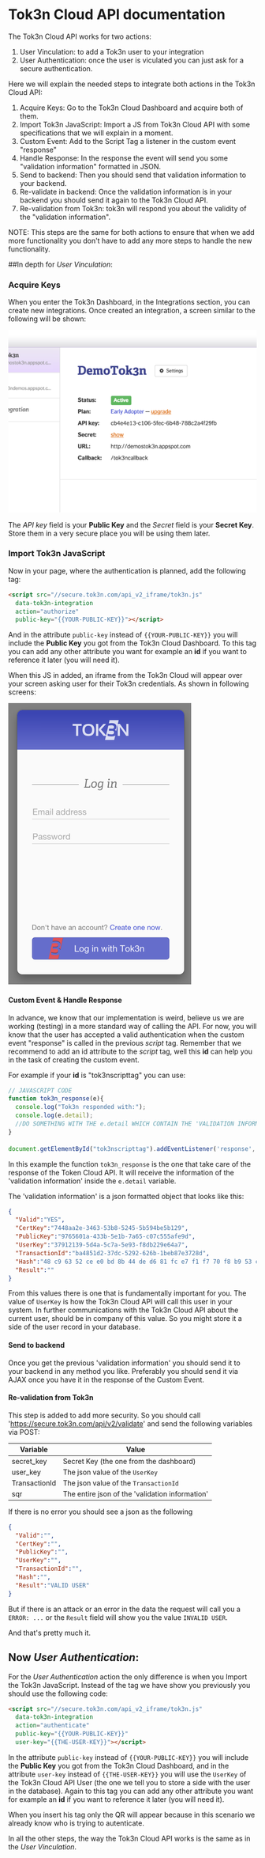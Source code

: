 # Tok3n Cloud API documentation
The Tok3n Cloud API works for two actions:

1. User Vinculation: to add a Tok3n user to your integration
2. User Authentication: once the user is viculated you can just ask for a secure authentication.

Here we will explain the needed steps to integrate both actions in the Tok3n Cloud API:

1. Acquire Keys: Go to the Tok3n Cloud Dashboard and acquire both of them.
2. Import Tok3n JavaScript: Import a JS from Tok3n Cloud API with some specifications that we will explain in a moment.
3. Custom Event: Add to the Script Tag a listener in the custom event "response"
4. Handle Response: In the response the event will send you some "validation information" formatted in JSON.
5. Send to backend: Then you should send that validation information to your backend.
6. Re-validate in backend: Once the validation information is in your backend you should send it again to the Tok3n Cloud API.
7. Re-validation from Tok3n: tok3n will respond you about the validity of the "validation information".

NOTE: This steps are the same for both actions to ensure that when we add more functionality you don't have to add any more steps to handle the new functionality.

##In depth for *User Vinculation*:
### Acquire Keys

When you enter the Tok3n Dashboard, in the Integrations section, you can create new integrations. Once created an integration, a screen similar to the following will be shown:

![alt text](https://raw.githubusercontent.com/Tok3n/CloudDocumentation/master/API/keys.png "Adquire Keys")

The *API key* field is your **Public Key** and the *Secret* field is your **Secret Key**. Store them in a very secure place you will be using them later.

### Import Tok3n JavaScript
Now in your page, where the authentication is planned, add the following tag:

```html
<script src="//secure.tok3n.com/api_v2_iframe/tok3n.js" 
  data-tok3n-integration
  action="authorize"
  public-key="{{YOUR-PUBLIC-KEY}}"></script>
```

And in the attribute `public-key` instead of `{{YOUR-PUBLIC-KEY}}` you will include the **Public Key** you got from the Tok3n Cloud Dashboard. To this tag you can add any other attribute you want for example an **id** if you want to reference it later (you will need it).

When this JS in added, an iframe from the Tok3n Cloud will appear over your screen asking user for their Tok3n credentials. As shown in following screens:

![alt text](https://raw.githubusercontent.com/Tok3n/CloudDocumentation/master/API/login1.png "Login 1")

#### Custom Event & Handle Response
In advance, we know that our implementation is weird, believe us we are working (testing) in a more standard way of calling the API. For now, you will know that the user has accepted a valid authentication when the custom event "response" is called in the previous *script* tag. Remember that we recommend to add an id attribute to the *script* tag, well this **id** can help you in the task of creating the custom event.

For example if your **id** is "tok3nscripttag" you can use:

```javascript
// JAVASCRIPT CODE
function tok3n_response(e){
  console.log("Tok3n responded with:");
  console.log(e.detail);
  //DO SOMETHING WITH THE e.detail WHICH CONTAIN THE 'VALIDATION INFORMATION'
}

document.getElementById("tok3nscripttag").addEventListener('response', tok3n_response, false);
```

In this example the function `tok3n_response` is the one that take care of the response of the Token Cloud API. It will receive the information of the 'validation information' inside the `e.detail` variable.

The 'validation information' is a json formatted object that looks like this:

```json
{
  "Valid":"YES",
  "CertKey":"7448aa2e-3463-53b8-5245-5b594be5b129",
  "PublicKey":"9765601a-433b-5e1b-7a65-c07c555afe9d",
  "UserKey":"37912139-5d4a-5c7a-5e93-f8db229e64a7",
  "TransactionId":"ba4851d2-37dc-5292-626b-1beb87e3728d",
  "Hash":"48 c9 63 52 ce e0 bd 8b 44 de d6 81 fc e7 f1 f7 70 f8 b9 53 c2 c8 9a fe d0 9f 0b f8 6b fc aa 93",
  "Result":""
}
```

From this values there is one that is fundamentally important for you. The value of `UserKey` is how the Tok3n Cloud API will call this user in your system. In further communications with the Tok3n Cloud API about the current user, should be in company of this value. So you might store it a side of the user record in your database.

#### Send to backend
Once you get the previous 'validation information' you should send it to your backend in any method you like. Preferably you should send it via AJAX once you have it in the response of the Custom Event.

#### Re-validation from Tok3n
This step is added to add more security. So you should call 
'https://secure.tok3n.com/api/v2/validate' and send the following variables via POST:

| Variable      | Value                                             | 
| ------------- | ------------------------------------------------- | 
| secret_key    | Secret Key (the one from the dashboard)           |
| user_key      | The json value of the `UserKey`                   |
| TransactionId | The json value of the `TransactionId`             |
| sqr           | The entire json of the 'validation information'   |

If there is no error you should see a json as the following

```json
{
  "Valid":"",
  "CertKey":"",
  "PublicKey":"",
  "UserKey":"",
  "TransactionId":"",
  "Hash":"",
  "Result":"VALID USER"
}
```

But if there is an attack or an error in the data the request will call you a `ERROR: ...` or the `Result` field will show you the value `INVALID USER`.

And that's pretty much it. 

## Now *User Authentication*:
For the *User Authentication* action the only difference is when you Import the Tok3n JavaScript. Instead of the tag we have show you previously you should use the following code:

```html
<script src="//secure.tok3n.com/api_v2_iframe/tok3n.js" 
  data-tok3n-integration
  action="authenticate"
  public-key="{{YOUR-PUBLIC-KEY}}"
  user-key="{{THE-USER-KEY}}"></script>
```

In the attribute `public-key` instead of `{{YOUR-PUBLIC-KEY}}` you will include the **Public Key** you got from the Tok3n Cloud Dashboard, and in the attribute `user-key` instead of `{{THE-USER-KEY}}` you will use the `UserKey` of the Tok3n Cloud API User (the one we tell you to store a side with the user in the database). Again to this tag you can add any other attribute you want for example an **id** if you want to reference it later (you will need it).

When you insert his tag only the QR will appear because in this scenario we already know who is trying to autenticate.

In all the other steps, the way the Tok3n Cloud API works is the same as in the *User Vinculation*.
